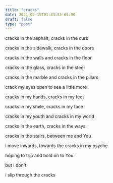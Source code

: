 ```yaml
---
title: "cracks"
date: 2021-02-15T01:43:33-05:00
draft: false
type: "post"
---
```


cracks in the asphalt, cracks in the curb

cracks in the sidewalk, cracks in the doors

cracks in the walls and cracks in the floor


cracks in the glass, cracks in the steel

cracks in the marble and cracks in the pillars


crack my eyes open to see a little more


cracks in my hands, cracks in my feet

cracks in my smile, cracks in my face

cracks in my youth and cracks in my world


cracks in the earth, cracks in the ways

cracks in the stairs, between me and You


i move inwards, towards the cracks in my psyche

hoping to trip and hold on to You


but i don't


i slip through the cracks
 
